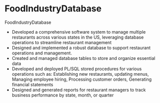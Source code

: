 # FoodIndustryDatabase
FoodIndustryDatabase


- Developed a comprehensive software system to manage multiple restaurants across various states in the US, 
leveraging database operations to streamline restaurant management
- Designed and implemented a robust database to support restaurant operations and management.
- Created and managed database tables to store and organize essential data
- Developed and deployed PL/SQL stored procedures for various operations such as: Establishing new 
restaurants, updating menus, Managing employee hiring, Processing customer orders, Generating financial 
statements
- Designed and generated reports for restaurant managers to track business performance by state, month, or 
quarter
